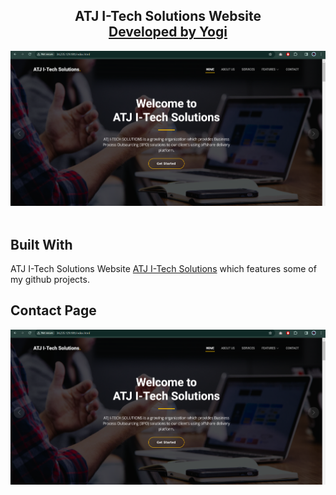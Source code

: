 <h2 align="center">
  ATJ I-Tech Solutions Website <br/>
  <a href="" target="_blank"> Developed by Yogi </a>
</h2>
<div align="center">
  <img alt="Demo" src="./img/read1.png" />
</div>

<br/>




## Built With

ATJ I-Tech Solutions Website <a href="https://master.d3tvwlb7amvvz8.amplifyapp.com/index.html" target="_blank">ATJ I-Tech Solutions</a> which features some of my github projects.<br/>

## Contact Page

<div align="center"
  <img alt="Demo" src="./img/read2.png" />
</div>
<div align="center">
  <img alt="Demo" src="./img/read1.png" />
</div>
